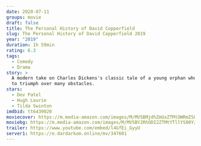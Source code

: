 ```yaml
---
date: 2020-07-11
groups: movie
draft: false
title: The Personal History of David Copperfield
slug: The Personal History of David Copperfield 2019
year: "2019"
duration: 1h 59min
rating: 6.3
tags:
  - Comedy
  - Drama
story: >
  A modern take on Charles Dickens's classic tale of a young orphan who is able
  to triumph over many obstacles.
stars:
  - Dev Patel
  - Hugh Laurie
  - Tilda Swinton
imdbid: tt6439020
moviecover: https://m.media-amazon.com/images/M/MV5BMjdhZmUxZTMtOWRmZS00ZmY0LTgxMzMtZjRjZDg2MTExY2IyXkEyXkFqcGdeQXVyMTkxNjUyNQ@@._V1_SY1000_CR0,0,667,1000_AL_.jpg
moviebg: https://m.media-amazon.com/images/M/MV5BY2RhODI2ZTMtYTllYS00YzYyLTk2NzktZDQ2YmYwNWRiMjcxXkEyXkFqcGdeQXVyNjU1NzU3MzE@._V1_SY1000_CR0,0,1333,1000_AL_.jpg
trailer: https://www.youtube.com/embed/l4GfEi_GyyU
server1: https://e.dardarkom.online/mv/347601
---
```

